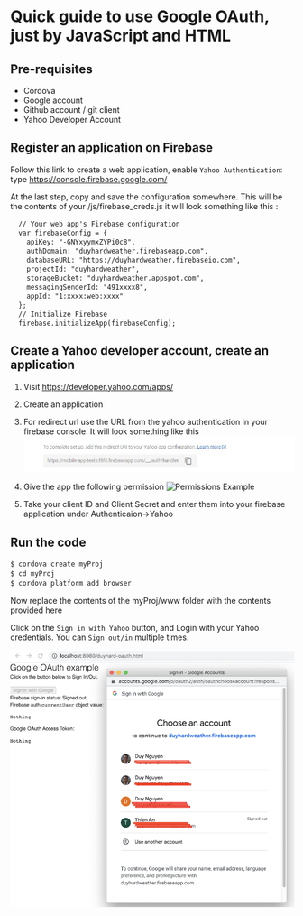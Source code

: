 # Quick guide to use Google OAuth, just by JavaScript and HTML

## Pre-requisites

- Cordova
- Google account
- Github account / git client
- Yahoo Developer Account

## Register an application on Firebase

Follow this link to create a web application, enable `Yahoo Authentication`: type https://console.firebase.google.com/

At the last step, copy and save the configuration somewhere.
This will be the contents of your /js/firebase_creds.js it will look something like this :

```
  // Your web app's Firebase configuration
  var firebaseConfig = {
    apiKey: "-GNYxyymxZYPi0c8",
    authDomain: "duyhardweather.firebaseapp.com",
    databaseURL: "https://duyhardweather.firebaseio.com",
    projectId: "duyhardweather",
    storageBucket: "duyhardweather.appspot.com",
    messagingSenderId: "491xxxx8",
    appId: "1:xxxx:web:xxxx"
  };
  // Initialize Firebase
  firebase.initializeApp(firebaseConfig);

```

## Create a Yahoo developer account, create an application 

1. Visit https://developer.yahoo.com/apps/
2. Create an application
3. For redirect url use the URL from the yahoo authentication in your firebase console. It will look something like this
![Redirect Example](images/redir.jpg)

4. Give the app the following permission 
![Permissions Example](images/permissions.jpeg)

5. Take your client ID and Client Secret and enter them into your firebase application under Authenticaion->Yahoo

## Run the code


```bash
$ cordova create myProj
$ cd myProj
$ cordova platform add browser
```
Now replace the contents of the myProj/www folder with the contents provided here



Click on the `Sign in with Yahoo` button, and Login with your Yahoo credentials. You can `Sign out/in` multiple times.

![Google example](images/example.png)
